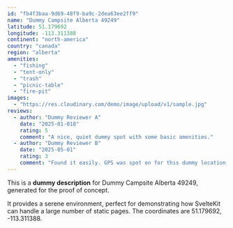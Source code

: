 ```yaml
---
id: "fb4f3baa-9d69-48f9-ba9c-2dea63ee2ff9"
name: "Dummy Campsite Alberta 49249"
latitude: 51.179692
longitude: -113.311388
continent: "north-america"
country: "canada"
region: "alberta"
amenities:
  - "fishing"
  - "tent-only"
  - "trash"
  - "picnic-table"
  - "fire-pit"
images:
  - "https://res.cloudinary.com/demo/image/upload/v1/sample.jpg"
reviews:
  - author: "Dummy Reviewer A"
    date: "2025-01-018"
    rating: 5
    comment: "A nice, quiet dummy spot with some basic amenities."
  - author: "Dummy Reviewer B"
    date: "2025-05-01"
    rating: 3
    comment: "Found it easily. GPS was spot on for this dummy location."
---
```


This is a **dummy description** for Dummy Campsite Alberta 49249, generated for the proof of concept.

It provides a serene environment, perfect for demonstrating how SvelteKit can handle a large number of static pages. The coordinates are 51.179692, -113.311388.
